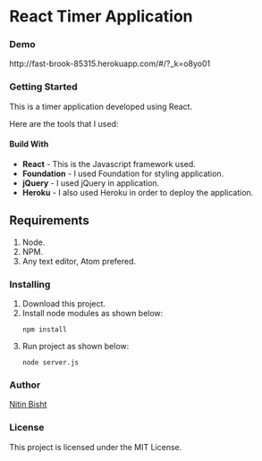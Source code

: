 <h1>React Timer Application</h1>

<h3>Demo</h3>
http://fast-brook-85315.herokuapp.com/#/?_k=o8yo01

<h3>Getting Started</h3>

This is a timer application developed using React.

Here are the tools that I used:

<h4>Build With</h4>

<ul>
<li><b>React</b> - This is the Javascript framework used.</li>

<li><b>Foundation</b> - I used Foundation for styling application.</li>

<li><b>jQuery</b> - I used jQuery in application.</li>

<li><b>Heroku</b> - I also used Heroku in order to deploy the application.</li>
</ul>

## Requirements

<ol>
<li>Node.</li>

<li>NPM.</li>

<li>Any text editor, Atom prefered.</li>
</ol>

<h3>Installing</h3>

<ol>
<li>Download this project.</li>

<li>Install node modules as shown below:</li>


```npm install```

<li>Run project as shown below:</li>

```node server.js```
</ol>

<h3>Author</h3>
<a href="https://github.com/Nitin96Bisht">Nitin Bisht</a>

<h3>License</h3>
This project is licensed under the MIT License.

